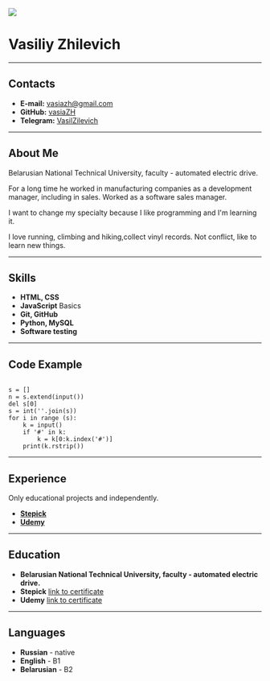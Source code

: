 ![](https://avatars.githubusercontent.com/u/47690251?s=400&u=a18aca9819132c4e3d9d5e9b9e6998e0ff74168a&v=4)
# Vasiliy Zhilevich
---
## Contacts
* **E-mail:** vasiazh@gmail.com
* **GitHub:** [vasiaZH](https://github.com/vasiaZH)
* **Telegram:** [VasilZilevich](https://t.me/VasilZilevich)


---
## About Me 
Belarusian National Technical University, faculty - automated electric drive.
  
For a long time he worked in manufacturing companies as a development manager, including in sales. Worked as a software sales manager. 

I want to change my specialty because I like programming and I'm learning it.
      
I love running, climbing and hiking,collect vinyl records. Not conflict, like to learn new things.

---
## Skills
* **HTML, CSS**
* **JavaScript** Basics
* **Git, GitHub**
* **Python, MySQL**  
* **Software testing**
---
## Code Example

```

s = []
n = s.extend(input())
del s[0]
s = int(''.join(s))
for i in range (s):
    k = input()
    if '#' in k:
        k = k[0:k.index('#')]
    print(k.rstrip())
```
---
## Experience
 Only educational projects and independently.
 * **[Stepick](https://stepik.org)**
 * **[Udemy](https://www.udemy.com)**

 ---
## Education
* **Belarusian National Technical University, faculty - automated electric drive.**
* **Stepick**
[link to certificate](https://drive.google.com/file/d/1MEvs2lj3tICcFgV6LxYWFKGoZbAL-bFs/view?usp=share_link)
* **Udemy**
[link to certificate](https://drive.google.com/file/d/1iT9sMy6fiTzbognwptiRd0BDMYbNrYYh/view?usp=share_link)
---
## Languages
* **Russian** - native
* **English** - B1
* **Belarusian** - B2